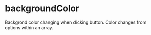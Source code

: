 # backgroundColor
Backgrond color changing when clicking button. Color changes from options within an array. 
